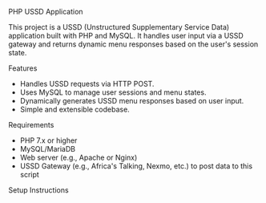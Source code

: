 PHP USSD Application

This project is a USSD (Unstructured Supplementary Service Data) application built with PHP and MySQL. It handles user input via a USSD gateway and returns dynamic menu responses based on the user's session state.

 Features

- Handles USSD requests via HTTP POST.
- Uses MySQL to manage user sessions and menu states.
- Dynamically generates USSD menu responses based on user input.
- Simple and extensible codebase.

 Requirements

- PHP 7.x or higher
- MySQL/MariaDB
- Web server (e.g., Apache or Nginx)
- USSD Gateway (e.g., Africa's Talking, Nexmo, etc.) to post data to this script

Setup Instructions


   
   
